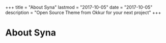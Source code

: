 +++
title = "About Syna"
lastmod = "2017-10-05"
date = "2017-10-05"
description = "Open Source Theme from Okkur for your next project"
+++

# About Syna
